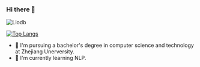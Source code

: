 ### Hi there 👋

![Liodb](https://github-readme-stats.vercel.app/api?username=zju-stu-lizheng&count_private=true)


[![Top Langs](https://github-readme-stats.vercel.app/api/top-langs/?username=zju-stu-lizheng&hide=VHDL,Verilog,Tcl,Stata,HTML,css,less,ejs,scss&layout=compact&langs_count=8)](https://github.com/zju-stu-lizheng/zju-stu-lizheng)


- 🔭 I'm pursuing a bachelor's degree in computer science and technology at Zhejiang Unerversity. 
- 🌱 I'm currently learning NLP.

<!--
**zju-stu-lizheng/zju-stu-lizheng** is a ✨ _special_ ✨ repository because its `README.md` (this file) appears on your GitHub profile.

Here are some ideas to get you started:

- 🔭 I’m currently working on Digital media Computing & Design Lab, Zhejiang Unerversity. 

- 👯 I’m looking to collaborate on ...
- 🤔 I’m looking for help with ...
- 💬 Ask me about ...
- 📫 How to reach me: ...
- 😄 Pronouns: ...
- ⚡ Fun fact: ...

- :orange_book: Focusing on Swift & iOS
- :hammer: Creator of applications and frameworks
- :ram: Founder the ObjCCN
- :meat_on_bone: Meat lover
-->



